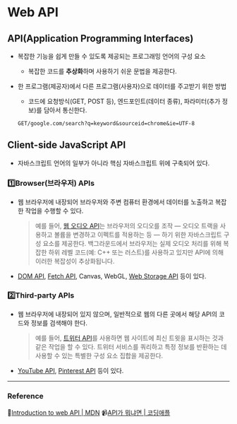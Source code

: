 # Web API

## API(Application Programming Interfaces)
* 복잡한 기능을 쉽게 만들 수 있도록 제공되는 프로그래밍 언어의 구성 요소
  * 복잡한 코드를 **추상화**하며 사용하기 쉬운 문법을 제공한다.

* 한 프로그램(제공자)에서 다른 프로그램(사용자)으로 데이터를 주고받기 위한 방법
  * 코드에 요청방식(GET, POST 등), 엔드포인트(데이터 종류), 파라미터(추가 정보)를 담아서 통신한다. 
  ```
  GET/google.com/search?q=keyword&sourceid=chrome&ie=UTF-8
  ```

## Client-side JavaScript API
* 자바스크립트 언어의 일부가 아니라 핵심 자바스크립트 위에 구축되어 있다.

### 1️⃣Browser(브라우저) APIs

* 웹 브라우저에 내장되어 브라우저와 주변 컴퓨터 환경에서 데이터를 노출하고 복잡한 작업을 수행할 수 있다.
  > 예를 들어, [웹 오디오 API](https://developer.mozilla.org/en-US/docs/Web/API/Web_Audio_API)는 브라우저의 오디오를 조작 — 오디오 트랙을 사용하고 볼륨을 변경하고 이펙트를 적용하는 등 — 하기 위한 자바스크립트 구성 요소를 제공한다. 백그라운드에서 브라우저는 실제 오디오 처리를 위해 복잡한 하위 레벨 코드(예: C++ 또는 러스트)를 사용하고 있지만 API에 의해 이러한 복잡성이 추상화됩니다.

* [DOM API](https://developer.mozilla.org/en-US/docs/Web/API/Document_Object_Model), [Fetch API](https://developer.mozilla.org/en-US/docs/Web/API/Fetch_API), Canvas, WebGL, [Web Storage API](https://developer.mozilla.org/en-US/docs/Web/API/Web_Storage_API) 등이 있다.

### 2️⃣Third-party APIs

* 웹 브라우저에 내장되어 있지 않으며, 일반적으로 웹의 다른 곳에서 해당 API의 코드와 정보를 검색해야 한다. 
  > 예를 들어, [트위터 API](https://developer.twitter.com/en/docs)를 사용하면 웹 사이트에 최신 트윗을 표시하는 것과 같은 작업을 할 수 있다. 트위터 서비스를 쿼리하고 특정 정보를 반환하는 데 사용할 수 있는 특별한 구성 요소 집합을 제공한다.

* [YouTube API](https://developers.google.com/youtube/), [Pinterest API](https://developers.pinterest.com/) 등이 있다. 


***
### Reference

🔗[Introduction to web API | MDN](https://developer.mozilla.org/en-US/docs/Learn/JavaScript/Client-side_web_APIs/Introduction#what_are_apis)
📹[API가 뭐냐면 | 코딩애플](https://www.youtube.com/watch?v=ckSdPNKM2pY)

